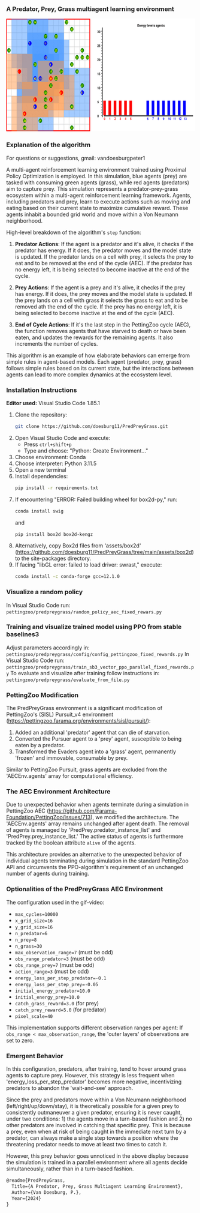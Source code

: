 
### A Predator, Prey, Grass multiagent learning environment
<p align="center">
    <img src="https://github.com/doesburg11/PredPreyGrass/blob/main/assets/gif/predpreygrass.gif" width="700" height="300"/>
</p>

### Explanation of the algorithm

 For questions or suggestions, gmail: vandoesburgpeter1

A multi-agent reinforcement learning environment trained using Proximal Policy Optimization is employed. In this simulation, blue agents (prey) are tasked with consuming green agents (grass), while red agents (predators) aim to capture prey. This simulation represents a predator-prey-grass ecosystem within a multi-agent reinforcement learning framework. Agents, including predators and prey, learn to execute actions such as moving and eating based on their current state to maximize cumulative reward. These agents inhabit a bounded grid world and move within a Von Neumann neighborhood.

High-level breakdown of the algorithm's ```step``` function:

1. **Predator Actions**: If the agent is a predator and it's alive, it checks if the predator has energy. If it does, the predator moves and the model state is updated. If the predator lands on a cell with prey, it selects the prey to eat and to be removed at the end of the cycle (AEC). If the predator has no energy left, it is being selected to become inactive at the end of the cycle.

2. **Prey Actions**: If the agent is a prey and it's alive, it checks if the prey has energy. If it does, the prey moves and the model state is updated. If the prey lands on a cell with grass it selects the grass to eat and to be removed ath the end of the cycle. If the prey has no energy left, it is being selected to become inactive at the end of the cycle (AEC).

3. **End of Cycle Actions**: If it's the last step in the PettingZoo cycle (AEC), the function removes agents that have starved to death or have been eaten, and updates the rewards for the remaining agents. It also increments the number of cycles.

This algorithm is an example of how elaborate behaviors can emerge from simple rules in agent-based models. Each agent (predator, prey, grass) follows simple rules based on its current state, but the interactions between agents can lead to more complex dynamics at the ecosystem level.

### Installation Instructions


**Editor used:** Visual Studio Code 1.85.1

1. Clone the repository: 
   ```bash
   git clone https://github.com/doesburg11/PredPreyGrass.git
   ```
2. Open Visual Studio Code and execute:
   - Press `ctrl+shift+p`
   - Type and choose: "Python: Create Environment..."
3. Choose environment: Conda 
4. Choose interpreter: Python 3.11.5
5. Open a new terminal
6. Install dependencies:
   ```bash
   pip install -r requirements.txt
   ```
7. If encountering "ERROR: Failed building wheel for box2d-py," run:
   ```bash
   conda install swig
   ```
   and
   ```bash
   pip install box2d box2d-kengz
   ```
8. Alternatively, copy Box2d files from 'assets/box2d' (https://github.com/doesburg11/PredPreyGrass/tree/main/assets/box2d) to the site-packages directory.
9. If facing "libGL error: failed to load driver: swrast," execute:
    ```bash
    conda install -c conda-forge gcc=12.1.0
    
### Visualize a random policy
In Visual Studio Code run:
```pettingzoo/predpreygrass/random_policy_aec_fixed_rewars.py```

### Training and visualize trained model using PPO from stable baselines3
Adjust parameters accordingly in:
```pettingzoo/predpreygrass/config/config_pettingzoo_fixed_rewards.py```
In Visual Studio Code run:
```pettingzoo/predpreygrass/train_sb3_vector_ppo_parallel_fixed_rewards.py```
To evaluate and visualize after training follow instructions in:
```pettingzoo/predpreygrass/evaluate_from_file.py```

### PettingZoo Modification

The PredPreyGrass environment is a significant modification of PettingZoo's (SISL) Pursuit_v4 environment (https://pettingzoo.farama.org/environments/sisl/pursuit/):
1. Added an additional 'predator' agent that can die of starvation.
2. Converted the Pursuer agent to a 'prey' agent, susceptible to being eaten by a predator.
3. Transformed the Evaders agent into a 'grass' agent, permanently 'frozen' and immovable, consumable by prey.

Similar to PettingZoo Pursuit, grass agents are excluded from the 'AECEnv.agents' array for computational efficiency.

### The AEC Environment Architecture

Due to unexpected behavior when agents terminate during a simulation in PettingZoo AEC (https://github.com/Farama-Foundation/PettingZoo/issues/713), we modified the architecture. The 'AECEnv.agents' array remains unchanged after agent death. The removal of agents is managed by 'PredPrey.predator_instance_list' and 'PredPrey.prey_instance_list.' The active status of agents is furthermore tracked by the boolean attribute ```alive``` of the agents.

This architecture provides an alternative to the unexpected behavior of individual agents terminating during simulation in the standard PettingZoo API and circumvents the PPO-algorithm's requirement of an unchanged number of agents during training.

### Optionalities of the PredPreyGrass AEC Environment
The configuration used in the gif-video:
- `max_cycles=10000`
- `x_grid_size=16`
- `y_grid_size=16`
- `n_predator=6`
- `n_prey=8`
- `n_grass=30`
- `max_observation_range=7` (must be odd)
- `obs_range_predator=3` (must be odd)  
- `obs_range_prey=7` (must be odd)
- `action_range=3` (must be odd)
- `energy_loss_per_step_predator=-0.1`
- `energy_loss_per_step_prey=-0.05`
- `initial_energy_predator=10.0`
- `initial_energy_prey=10.0`
- `catch_grass_reward=3.0` (for prey)
- `catch_prey_reward=5.0` (for predator)
- `pixel_scale=40`

This implementation supports different observation ranges per agent: If `obs_range < max_observation_range`, the 'outer layers' of observations are set to zero.

### Emergent Behavior

In this configuration, predators, after training, tend to hover around grass agents to capture prey. However, this strategy is less frequent when 'energy_loss_per_step_predator' becomes more negative, incentivizing predators to abandon the 'wait-and-see' approach.

Since the prey and predators move within a Von Neumann neighborhood (left/right/up/down/stay), it is theoretically possible for a given prey to consistently outmaneuver a given predator, ensuring it is never caught, under two conditions: 1) the agents move in a turn-based fashion and 2) no other predators are involved in catching that specific prey. This is because a prey, even when at risk of being caught in the immediate next turn by a predator, can always make a single step towards a position where the threatening predator needs to move at least two times to catch it.

However, this prey behavior goes unnoticed in the above display because the simulation is trained in a parallel environment where all agents decide simultaneously, rather than in a turn-based fashion. 

```
@readme{PredPreyGrass,
  Title={A Predator, Prey, Grass Multiagent Learning Environment},
  Author={Van Doesburg, P.},
  Year={2024}
}
```

